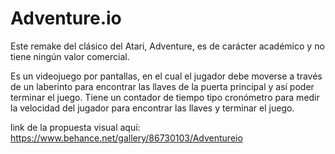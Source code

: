 # Adventure.io
Este remake del clásico del Atari, Adventure, es de carácter académico y no tiene ningún valor comercial.

Es un videojuego por pantallas, en el cual el jugador debe moverse a través de un laberinto para encontrar las llaves de la puerta principal y así poder terminar el juego.
Tiene un contador de tiempo tipo cronómetro para medir la velocidad del jugador para encontrar las llaves y terminar el juego.

link de la propuesta visual aquí:
https://www.behance.net/gallery/86730103/Adventureio
